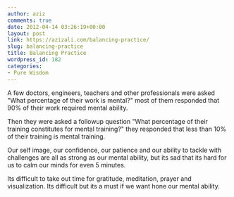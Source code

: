 ```yaml
---
author: aziz
comments: true
date: 2012-04-14 03:26:19+00:00
layout: post
link: https://azizali.com/balancing-practice/
slug: balancing-practice
title: Balancing Practice
wordpress_id: 182
categories:
- Pure Wisdom
---
```


A few doctors, engineers, teachers and other professionals were asked "What percentage of their work is mental?" most of them responded that 90% of their work required mental ability.

Then they were asked a followup question "What percentage of their training constitutes for mental training?" they responded that less than 10% of their training is mental training.

Our self image, our confidence, our patience and our ability to tackle with challenges are all as strong as our mental ability, but its sad that its hard for us to calm our minds for even 5 minutes.

Its difficult to take out time for gratitude, meditation, prayer and visualization. Its difficult but its a must if we want hone our mental ability.
